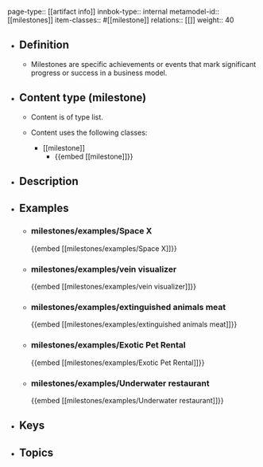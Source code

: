 page-type:: [[artifact info]]
innbok-type:: internal
metamodel-id:: [[milestones]]
item-classes:: #[[milestone]]
relations:: [[]]
weight:: 40

- ## Definition
  - Milestones are specific achievements or events that mark significant progress or success in a business model.
- ## Content type (milestone)
  - Content is of type list.
  
  - Content uses the following classes:
    - [[milestone]]
      - {{embed [[milestone]]}}
  
- ## Description
- ## Examples
  - ### milestones/examples/Space X
    {{embed [[milestones/examples/Space X]]}}
  - ### milestones/examples/vein visualizer
    {{embed [[milestones/examples/vein visualizer]]}}
  - ### milestones/examples/extinguished animals meat
    {{embed [[milestones/examples/extinguished animals meat]]}}
  - ### milestones/examples/Exotic Pet Rental
    {{embed [[milestones/examples/Exotic Pet Rental]]}}
  - ### milestones/examples/Underwater restaurant
    {{embed [[milestones/examples/Underwater restaurant]]}}
  
- ## Keys
  
- ## Topics
  

